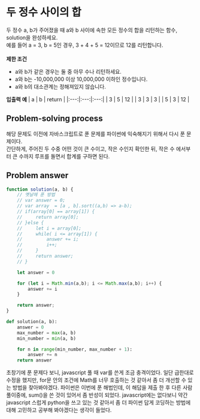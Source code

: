 # 두 정수 사이의 합

두 정수 a, b가 주어졌을 때 a와 b 사이에 속한 모든 정수의 합을 리턴하는 함수, solution을 완성하세요.<br/>
예를 들어 a = 3, b = 5인 경우, 3 + 4 + 5 = 12이므로 12를 리턴합니다.<br/>
<br/>
**제한 조건**

- a와 b가 같은 경우는 둘 중 아무 수나 리턴하세요.
- a와 b는 -10,000,000 이상 10,000,000 이하인 정수입니다.
- a와 b의 대소관계는 정해져있지 않습니다.

**입출력 예**
| a | b | return |
|:---:|:---:|:---:|
| 3 | 5 | 12 |
| 3 | 3 | 3 |
| 5 | 3 | 12 |

## Problem-solving process

해당 문제도 이전에 자바스크립트로 푼 문제를 파이썬에 익숙해지기 위해서 다시 푼 문제이다.<br/>
간단하게, 주어진 두 수중 어떤 것이 큰 수이고, 작은 수인지 확인한 뒤, 작은 수 에서부터 큰 수까지 루프를 돌면서 합계를 구하면 된다.

## Problem answer

```javascript
function solution(a, b) {
    // 옛날에 푼 방법
    // var answer = 0;
    // var array  = [a , b].sort((a,b) => a-b);
    // if(array[0] == array[1]) {
    //     return array[0];
    // }else {
    //     let i = array[0];
    //     while( i <= array[1]) {
    //         answer += i;
    //         i++;
    //     }
    //     return answer;
    // }

    let answer = 0

    for (let i = Math.min(a,b); i <= Math.max(a,b); i++) {
        answer += i
    }

    return answer;
}
```

```python
def solution(a, b):
    answer = 0
    max_number = max(a, b)
    min_number = min(a, b)

    for n in range(min_number, max_number + 1):
        answer += n
    return answer
```

초창기에 푼 문제다 보니, javascript 풀 때 var를 쓴게 조금 충격이었다. 일단 급한대로 수정을 했지만, for문 안의 조건에 Math를 너무 호출하는 것 같아서 좀 더 개선할 수 있는 방법을 찾아봐야겠다. 파이썬은 이번에 푼 해법인데, 이 해답을 제출 한 후 다른 사람 풀이중에, sum()을 쓴 것이 있어서 좀 반성이 되었다. javascript에는 없다보니 약간 javascript 스럽게 python을 쓰고 있는 것 같아서 좀 더 파이썬 답게 코딩하는 방법에 대해 고민하고 공부해 봐야겠다는 생각이 들었다.
